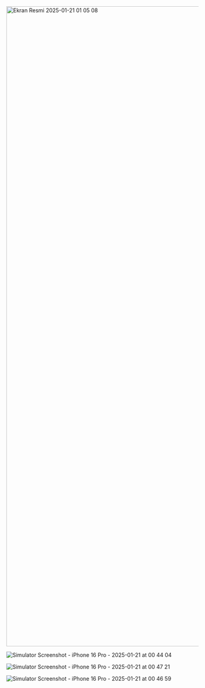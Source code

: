 <img width="1676" alt="Ekran Resmi 2025-01-21 01 05 08" src="https://github.com/user-attachments/assets/a1e82d4e-37ae-4131-ab06-6c84a494eb13" />

![Simulator Screenshot - iPhone 16 Pro - 2025-01-21 at 00 44 04](https://github.com/user-attachments/assets/673bb998-cf01-4d19-a9a0-f5a525faad3d)

![Simulator Screenshot - iPhone 16 Pro - 2025-01-21 at 00 47 21](https://github.com/user-attachments/assets/8a44c947-aae4-48b8-bfc4-ce9502462033)

![Simulator Screenshot - iPhone 16 Pro - 2025-01-21 at 00 46 59](https://github.com/user-attachments/assets/7d890891-3339-43a1-bbd9-542e30134125)

